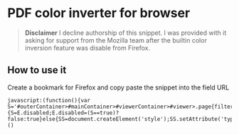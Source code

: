 # PDF color inverter for browser

> **Disclaimer**
> I decline authorship of this snippet. I was provided with it asking for support from the Mozilla team after the builtin color inversion feature was disable from Firefox.

## How to use it

Create a bookmark for Firefox and copy paste the snippet into the field URL

    javascript:(function(){var S='#outerContainer>#mainContainer>#viewerContainer>#viewer>.page{filter:%20invert(100%);color:white}',SS,E=document.querySelector('style[id="style_!!!"]');if(E){S=E.disabled;E.disabled=(S==true)?false:true}else{SS=document.createElement('style');SS.setAttribute('type','text/css');SS.id='style_!!!';SS.innerHTML=S;document.querySelector('head').appendChild(SS);}})()
